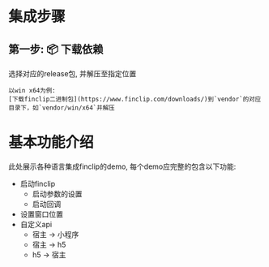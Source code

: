 # 集成步骤

## 第一步: 📦 下载依赖

选择对应的release包, 并解压至指定位置
```
以win x64为例:
[下载finclip二进制包](https://www.finclip.com/downloads/)到`vendor`的对应目录下，如`vendor/win/x64`并解压
```


# 基本功能介绍

此处展示各种语言集成finclip的demo, 每个demo应完整的包含以下功能:

- 启动finclip
  - 启动参数的设置
  - 启动回调
- 设置窗口位置
- 自定义api
  - 宿主 -> 小程序
  - 宿主 -> h5
  - h5  -> 宿主